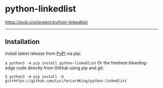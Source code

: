 # python-linkedlist

https://pypi.org/project/python-linkedlist/

---
## Installation
Install latest release from [PyPI](https://pypi.org/) via pip:

```$ python3 -m pip install python-linkedlist```
Or the freshest bleeding-edge code directly from GitHub using pip and git:

```$ python3 -m pip install -U git+https://github.com/LuciferLordKing/python-linkedlist```
